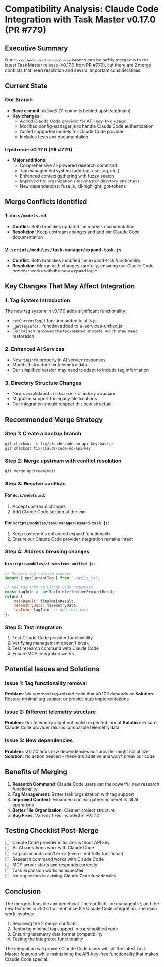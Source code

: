 # Compatibility Analysis: Claude Code Integration with Task Master v0.17.0 (PR #779)

## Executive Summary

Our `fix/claude-code-no-api-key` branch can be safely merged with the latest Task Master release (v0.17.0 from PR #779), but there are 2 merge conflicts that need resolution and several important considerations.

## Current State

### Our Branch
- **Base commit**: `8a86ec5` (11 commits behind upstream/main)
- **Key changes**: 
  - Added Claude Code provider for API-key-free usage
  - Modified config-manager.js to handle Claude Code authentication
  - Added supported models for Claude Code provider
  - Includes tests and documentation

### Upstream v0.17.0 (PR #779)
- **Major additions**:
  - Comprehensive AI-powered research command
  - Tag management system (add-tag, use-tag, etc.)
  - Enhanced context gathering with fuzzy search
  - Improved file organization (.taskmaster directory structure)
  - New dependencies: fuse.js, cli-highlight, gpt-tokens

## Merge Conflicts Identified

### 1. `docs/models.md`
- **Conflict**: Both branches updated the models documentation
- **Resolution**: Keep upstream changes and add our Claude Code documentation

### 2. `scripts/modules/task-manager/expand-task.js`
- **Conflict**: Both branches modified the expand-task functionality
- **Resolution**: Merge both changes carefully, ensuring our Claude Code provider works with the new expand logic

## Key Changes That May Affect Integration

### 1. Tag System Introduction
The new tag system in v0.17.0 adds significant functionality:
- `getCurrentTag()` function added to utils.js
- `_getTagInfo()` function added to ai-services-unified.js
- Our branch removed the tag-related imports, which may need restoration

### 2. Enhanced AI Services
- New `tagInfo` property in AI service responses
- Modified structure for telemetry data
- Our simplified version may need to adapt to include tag information

### 3. Directory Structure Changes
- New consolidated `.taskmaster/` directory structure
- Migration support for legacy file locations
- Our integration should respect this new structure

## Recommended Merge Strategy

### Step 1: Create a backup branch
```bash
git checkout -b fix/claude-code-no-api-key-backup
git checkout fix/claude-code-no-api-key
```

### Step 2: Merge upstream with conflict resolution
```bash
git merge upstream/main
```

### Step 3: Resolve conflicts

#### For `docs/models.md`:
1. Accept upstream changes
2. Add Claude Code section at the end

#### For `scripts/modules/task-manager/expand-task.js`:
1. Keep upstream's enhanced expand functionality
2. Ensure our Claude Code provider integration remains intact

### Step 4: Address breaking changes

#### In `scripts/modules/ai-services-unified.js`:
```javascript
// Restore tag-related imports
import { getCurrentTag } from './utils.js';

// Add tag info to Claude Code responses
const tagInfo = _getTagInfo(effectiveProjectRoot);
return {
    mainResult: finalMainResult,
    telemetryData: telemetryData,
    tagInfo: tagInfo  // Add this back
};
```

### Step 5: Test integration
1. Test Claude Code provider functionality
2. Verify tag management doesn't break
3. Test research command with Claude Code
4. Ensure MCP integration works

## Potential Issues and Solutions

### Issue 1: Tag functionality removal
**Problem**: We removed tag-related code that v0.17.0 depends on
**Solution**: Restore minimal tag support or provide stub implementations

### Issue 2: Different telemetry structure
**Problem**: Our telemetry might not match expected format
**Solution**: Ensure Claude Code provider returns compatible telemetry data

### Issue 3: New dependencies
**Problem**: v0.17.0 adds new dependencies our provider might not utilize
**Solution**: No action needed - these are additive and won't break our code

## Benefits of Merging

1. **Research Command**: Claude Code users get the powerful new research functionality
2. **Tag Management**: Better task organization with tag support
3. **Improved Context**: Enhanced context gathering benefits all AI operations
4. **Better File Organization**: Cleaner project structure
5. **Bug Fixes**: Various fixes included in v0.17.0

## Testing Checklist Post-Merge

- [ ] Claude Code provider initializes without API key
- [ ] All AI operations work with Claude Code
- [ ] Tag commands don't error (even if not fully functional)
- [ ] Research command works with Claude Code
- [ ] MCP server starts and responds correctly
- [ ] Task expansion works as expected
- [ ] No regression in existing Claude Code functionality

## Conclusion

The merge is feasible and beneficial. The conflicts are manageable, and the new features in v0.17.0 will enhance the Claude Code integration. The main work involves:

1. Resolving the 2 merge conflicts
2. Restoring minimal tag support in our simplified code
3. Ensuring telemetry data format compatibility
4. Testing the integrated functionality

The integration will provide Claude Code users with all the latest Task Master features while maintaining the API-key-free functionality that makes Claude Code special.